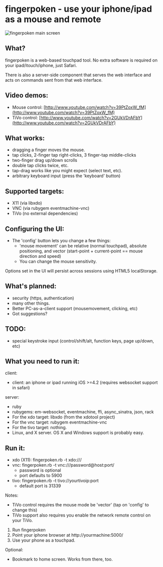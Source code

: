 # fingerpoken - use your iphone/ipad as a mouse and remote

![fingerpoken main screen](http://farm6.static.flickr.com/5209/5315764134_fd91969a2c_m.jpg "fingerpoken main touch screen")

## What?

fingerpoken is a web-based touchpad tool. No extra software is required on your ipad/itouch/iphone, just Safari.

There is also a server-side component that serves the web interface and acts on
commands sent from that web interface.

## Video demos: 

* Mouse control: [http://www.youtube.com/watch?v=39PtZoxW_fM](http://www.youtube.com/watch?v=39PtZoxW_fM)
* TiVo control: [http://www.youtube.com/watch?v=2GUkVDrAFbY](http://www.youtube.com/watch?v=2GUkVDrAFbY)

## What works:

* dragging a finger moves the mouse.
* tap clicks, 2-finger tap right-clicks, 3 finger-tap middle-clicks
* two-finger drag up/down scrolls
* double tap clicks twice, etc.
* tap-drag works like you might expect (select text, etc).
* arbitrary keyboard input (press the 'keyboard' button)

## Supported targets:

* X11 (via libxdo)
* VNC (via rubygem eventmachine-vnc)
* TiVo (no external dependencies)

## Configuring the UI:

* The 'config' button lets you change a few things:
  * 'mouse movement' can be relative (normal touchpad), absolute positioning,
    and vector (start-point + current-point == mouse direction and speed)
  * You can change the mouse sensitivity.

Options set in the UI will persist across sessions using HTML5 localStorage.

## What's planned:

* security (https, authentication)
* many other things.
* Better PC-as-a-client support (mousemovement, clicking, etc)
* Got suggestions? 

## TODO:

* special keystroke input (control/shift/alt, function keys, page up/down, etc)

## What you need to run it:

client:
  * client: an iphone or ipad running iOS >=4.2 (requires websocket support in safari)

server:
  * ruby
  * rubygems: em-websocket, eventmachine, ffi, async_sinatra, json, rack
  * For the xdo target: libxdo (from the xdotool project)
  * For the vnc target: rubygem eventmachine-vnc
  * For the tivo target: nothing.
  * Linux, and X server. OS X and Windows support is probably easy.

## Run it:

  * xdo (X11): fingerpoken.rb -t xdo:///
  * vnc: fingerpoken.rb -t vnc:///password@host:port/
    * password is optional
    * port defaults to 5900
  * tivo: fingerpoken.rb -t tivo://yourtivoip:port
    * default port is 31339

Notes:

  * TiVo control requires the mouse mode be 'vector' (tap on 'config' to change this)
  * TiVo support also requires you enable the network remote control on your TiVo.


1) Run fingerpoken 
2) Point your iphone browser at http://yourmachine:5000/
3) Use your phone as a touchpad.

Optional:
* Bookmark to home screen. Works from there, too.
